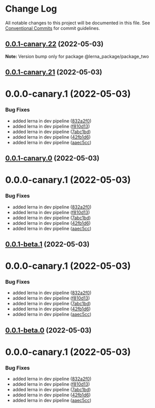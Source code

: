 # Change Log

All notable changes to this project will be documented in this file.
See [Conventional Commits](https://conventionalcommits.org) for commit guidelines.

## [0.0.1-canary.22](https://github.com/prashant9428/LENRA_PACKAGE/compare/@lerna_package/package_two@0.0.1-canary.21...@lerna_package/package_two@0.0.1-canary.22) (2022-05-03)

**Note:** Version bump only for package @lerna_package/package_two





## [0.0.1-canary.21](https://github.com/prashant9428/LENRA_PACKAGE/compare/@lerna_package/package_two@0.1.15-canary.95...@lerna_package/package_two@0.0.1-canary.21) (2022-05-03)



# 0.0.0-canary.1 (2022-05-03)


### Bug Fixes

* added lerna in dev pipeline ([832a2f0](https://github.com/prashant9428/LENRA_PACKAGE/commit/832a2f0f15e915d76f85f75e6fec15446329fac1))
* added lerna in dev pipeline ([f810d13](https://github.com/prashant9428/LENRA_PACKAGE/commit/f810d13c88d78b1730a18da2251c860f951c3784))
* added lerna in dev pipeline ([7abc1bd](https://github.com/prashant9428/LENRA_PACKAGE/commit/7abc1bd4e5fe73309010e3b06c01c6957f1e2415))
* added lerna in dev pipeline ([42fb1d6](https://github.com/prashant9428/LENRA_PACKAGE/commit/42fb1d6e28c263b1b3a5a6d9834197300defecaf))
* added lerna in dev pipeline ([aaec5cc](https://github.com/prashant9428/LENRA_PACKAGE/commit/aaec5cc39c8727dec4d418f1d996fa3cc72cbc30))





## [0.0.1-canary.0](https://github.com/prashant9428/LENRA_PACKAGE/compare/@lerna_package/package_two@0.1.15-canary.95...@lerna_package/package_two@0.0.1-canary.0) (2022-05-03)



# 0.0.0-canary.1 (2022-05-03)


### Bug Fixes

* added lerna in dev pipeline ([832a2f0](https://github.com/prashant9428/LENRA_PACKAGE/commit/832a2f0f15e915d76f85f75e6fec15446329fac1))
* added lerna in dev pipeline ([f810d13](https://github.com/prashant9428/LENRA_PACKAGE/commit/f810d13c88d78b1730a18da2251c860f951c3784))
* added lerna in dev pipeline ([7abc1bd](https://github.com/prashant9428/LENRA_PACKAGE/commit/7abc1bd4e5fe73309010e3b06c01c6957f1e2415))
* added lerna in dev pipeline ([42fb1d6](https://github.com/prashant9428/LENRA_PACKAGE/commit/42fb1d6e28c263b1b3a5a6d9834197300defecaf))
* added lerna in dev pipeline ([aaec5cc](https://github.com/prashant9428/LENRA_PACKAGE/commit/aaec5cc39c8727dec4d418f1d996fa3cc72cbc30))





## [0.0.1-beta.1](https://github.com/prashant9428/LENRA_PACKAGE/compare/@lerna_package/package_two@0.1.15-canary.95...@lerna_package/package_two@0.0.1-beta.1) (2022-05-03)



# 0.0.0-canary.1 (2022-05-03)


### Bug Fixes

* added lerna in dev pipeline ([832a2f0](https://github.com/prashant9428/LENRA_PACKAGE/commit/832a2f0f15e915d76f85f75e6fec15446329fac1))
* added lerna in dev pipeline ([f810d13](https://github.com/prashant9428/LENRA_PACKAGE/commit/f810d13c88d78b1730a18da2251c860f951c3784))
* added lerna in dev pipeline ([7abc1bd](https://github.com/prashant9428/LENRA_PACKAGE/commit/7abc1bd4e5fe73309010e3b06c01c6957f1e2415))
* added lerna in dev pipeline ([42fb1d6](https://github.com/prashant9428/LENRA_PACKAGE/commit/42fb1d6e28c263b1b3a5a6d9834197300defecaf))
* added lerna in dev pipeline ([aaec5cc](https://github.com/prashant9428/LENRA_PACKAGE/commit/aaec5cc39c8727dec4d418f1d996fa3cc72cbc30))





## [0.0.1-beta.0](https://github.com/prashant9428/LENRA_PACKAGE/compare/@lerna_package/package_two@0.1.15-canary.95...@lerna_package/package_two@0.0.1-beta.0) (2022-05-03)



# 0.0.0-canary.1 (2022-05-03)


### Bug Fixes

* added lerna in dev pipeline ([832a2f0](https://github.com/prashant9428/LENRA_PACKAGE/commit/832a2f0f15e915d76f85f75e6fec15446329fac1))
* added lerna in dev pipeline ([f810d13](https://github.com/prashant9428/LENRA_PACKAGE/commit/f810d13c88d78b1730a18da2251c860f951c3784))
* added lerna in dev pipeline ([7abc1bd](https://github.com/prashant9428/LENRA_PACKAGE/commit/7abc1bd4e5fe73309010e3b06c01c6957f1e2415))
* added lerna in dev pipeline ([42fb1d6](https://github.com/prashant9428/LENRA_PACKAGE/commit/42fb1d6e28c263b1b3a5a6d9834197300defecaf))
* added lerna in dev pipeline ([aaec5cc](https://github.com/prashant9428/LENRA_PACKAGE/commit/aaec5cc39c8727dec4d418f1d996fa3cc72cbc30))
